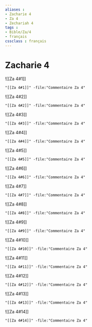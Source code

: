 ```yaml
---
aliases : 
- Zacharie 4
- Za 4
- Zechariah 4
tags : 
- Bible/Za/4
- français
cssclass : français
---
```


# Zacharie 4

![[Za 4#1]]

```query
"[[Za 4#1]]" -file:"Commentaire Za 4"
```

![[Za 4#2]]

```query
"[[Za 4#2]]" -file:"Commentaire Za 4"
```

![[Za 4#3]]

```query
"[[Za 4#3]]" -file:"Commentaire Za 4"
```

![[Za 4#4]]

```query
"[[Za 4#4]]" -file:"Commentaire Za 4"
```

![[Za 4#5]]

```query
"[[Za 4#5]]" -file:"Commentaire Za 4"
```

![[Za 4#6]]

```query
"[[Za 4#6]]" -file:"Commentaire Za 4"
```

![[Za 4#7]]

```query
"[[Za 4#7]]" -file:"Commentaire Za 4"
```

![[Za 4#8]]

```query
"[[Za 4#8]]" -file:"Commentaire Za 4"
```

![[Za 4#9]]

```query
"[[Za 4#9]]" -file:"Commentaire Za 4"
```

![[Za 4#10]]

```query
"[[Za 4#10]]" -file:"Commentaire Za 4"
```

![[Za 4#11]]

```query
"[[Za 4#11]]" -file:"Commentaire Za 4"
```

![[Za 4#12]]

```query
"[[Za 4#12]]" -file:"Commentaire Za 4"
```

![[Za 4#13]]

```query
"[[Za 4#13]]" -file:"Commentaire Za 4"
```

![[Za 4#14]]

```query
"[[Za 4#14]]" -file:"Commentaire Za 4"
```

